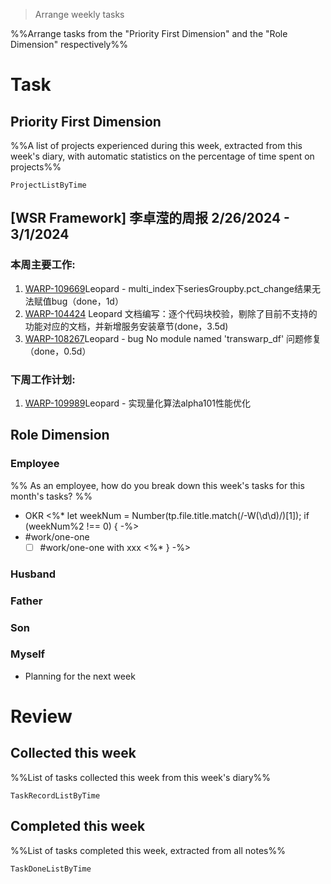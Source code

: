 > Arrange weekly tasks

%%Arrange tasks from the "Priority First Dimension" and the "Role Dimension" respectively%%

# Task
## Priority First Dimension
%%A list of projects experienced during this week, extracted from this week's diary, with automatic statistics on the percentage of time spent on projects%%
```PeriodicPARA
ProjectListByTime
```
## [WSR Framework] 李卓滢的周报  2/26/2024 - 3/1/2024
###  本周主要工作:
1.  [WARP-109669](https://jira.transwarp.io/browse/WARP-109669)Leopard - multi_index下seriesGroupby.pct_change结果无法赋值bug（done，1d）
2.  [WARP-104424](https://jira.transwarp.io/browse/WARP-104424) Leopard 文档编写：逐个代码块校验，剔除了目前不支持的功能对应的文档，并新增服务安装章节(done，3.5d)
3.  [WARP-108267](https://jira.transwarp.io/browse/WARP-108267)Leopard - bug No module named 'transwarp_df' 问题修复（done，0.5d）
### 下周工作计划:
1. [WARP-109989](https://jira.transwarp.io/browse/WARP-109989)Leopard - 实现量化算法alpha101性能优化

## Role Dimension
### Employee
%% As an employee, how do you break down this week's tasks for this month's tasks? %%
- OKR
<%* let weekNum = Number(tp.file.title.match(/-W(\d\d)/)[1]); if (weekNum%2 !== 0) { -%>
- #work/one-one 
	- [ ] #work/one-one with xxx
<%* } -%>

### Husband
### Father
### Son
### Myself
- Planning for the next week

# Review
## Collected this week
%%List of tasks collected this week from this week's diary%%
```PeriodicPARA
TaskRecordListByTime
```

## Completed this week
%%List of tasks completed this week, extracted from all notes%%
```PeriodicPARA
TaskDoneListByTime
```
